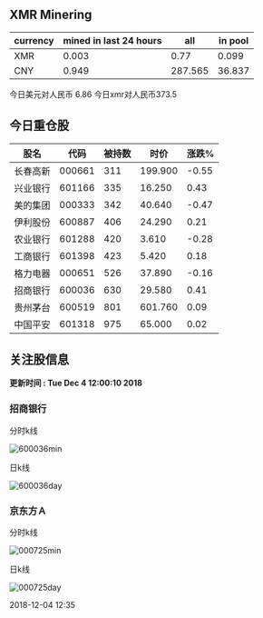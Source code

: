 ## XMR Minering

|currency|mined in last 24 hours|all|in pool|
|---|---|---|---|
|XMR|0.003|0.77|0.099|
|CNY|0.949|287.565|36.837|

今日美元对人民币 6.86	今日xmr对人民币373.5


## 今日重仓股 

|股名|代码|被持数|时价|涨跌%|
|---|---|---|---|---|
|长春高新|000661|311|199.900|-0.55|
|兴业银行|601166|335|16.250|0.43|
|美的集团|000333|342|40.640|-0.47|
|伊利股份|600887|406|24.290|0.21|
|农业银行|601288|420|3.610|-0.28|
|工商银行|601398|423|5.420|0.18|
|格力电器|000651|526|37.890|-0.16|
|招商银行|600036|630|29.580|0.41|
|贵州茅台|600519|801|601.760|0.09|
|中国平安|601318|975|65.000|0.02|

## 关注股信息
**更新时间 : Tue Dec  4 12:00:10 2018**
### 招商银行 
分时k线

![600036min](http://image.sinajs.cn/newchart/min/n/sh600036.gif)

日k线

![600036day](http://image.sinajs.cn/newchart/daily/n/sh600036.gif)

### 京东方Ａ 
分时k线

![000725min](http://image.sinajs.cn/newchart/min/n/sz000725.gif)

日k线

![000725day](http://image.sinajs.cn/newchart/daily/n/sz000725.gif)

2018-12-04 12:35